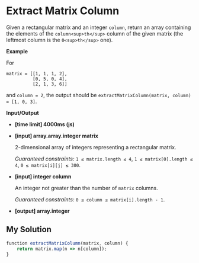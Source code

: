 # Extract Matrix Column
﻿Given a rectangular matrix and an integer `column`, return an array containing the elements of the `column<sup>th</sup>` column of the given matrix (the leftmost column is the `0<sup>th</sup>` one).

**Example**

For

```
matrix = [[1, 1, 1, 2], 
          [0, 5, 0, 4], 
          [2, 1, 3, 6]]

```

and `column = 2`, the output should be
`extractMatrixColumn(matrix, column) = [1, 0, 3]`.

**Input/Output**

*   **[time limit] 4000ms (js)**

*   **[input] array.array.integer matrix**

    2-dimensional array of integers representing a rectangular matrix.

    _Guaranteed constraints:_
    `1 ≤ matrix.length ≤ 4`,
    `1 ≤ matrix[0].length ≤ 4`,
    `0 ≤ matrix[i][j] ≤ 300`.

*   **[input] integer column**

    An integer not greater than the number of `matrix` columns.

    _Guaranteed constraints:_
    `0 ≤ column ≤ matrix[i].length - 1`.

*   **[output] array.integer**


## My Solution
```javascript
﻿function extractMatrixColumn(matrix, column) {
    return matrix.map(n => n[column]);
}
​
```
